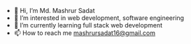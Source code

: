 - 👋 Hi, I’m Md. Mashrur Sadat
- 👀 I’m interested in web development, software engineering
- 🌱 I’m currently learning full stack web development
- 📫 How to reach me mashrursadat16@gmail.com

<!---
Md-Mashrur-Sadat/Md-Mashrur-Sadat is a ✨ special ✨ repository because its `README.md` (this file) appears on your GitHub profile.
You can click the Preview link to take a look at your changes.
--->
